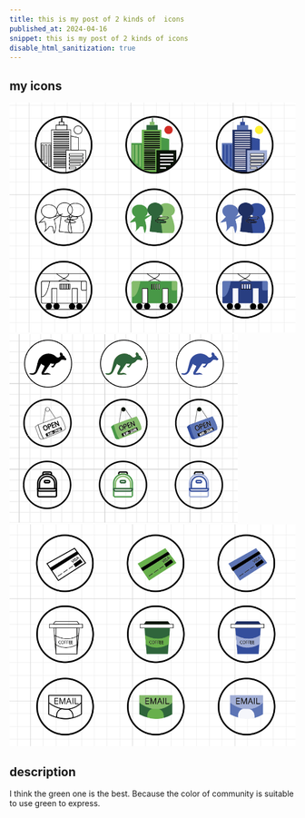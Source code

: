 ```yaml
---
title: this is my post of 2 kinds of  icons
published_at: 2024-04-16
snippet: this is my post of 2 kinds of icons
disable_html_sanitization: true
---
```


## my icons

![origin icons](../static/18-icons/黑色%201.png)
![green icons](../static/18-icons/蓝色%203.png)
![blue icons](../static/18-icons/绿色%202.png)

## description

I think the green one is the best. Because the color of community is suitable to use green to express.